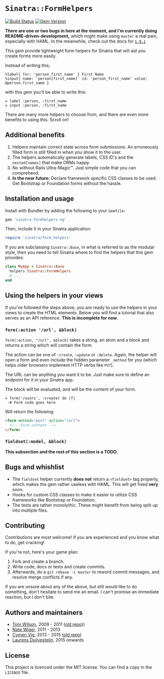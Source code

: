 # `Sinatra::FormHelpers`

[![Build Status](https://travis-ci.org/duijf/sinatra-formhelpers-ng.svg)](https://travis-ci.org/duijf/sinatra-formhelpers-ng) [![Gem Version](https://badge.fury.io/rb/sinatra-formhelpers-ng.svg)](http://badge.fury.io/rb/sinatra-formhelpers-ng)

**There are one or two bugs in here at the moment, and I'm currently doing
README-driven-development,** which might make using `master` a real pain,
especially with HAML. In the meanwhile, check out the docs for [`1.9.1`][1.9.1]

 [1.9.1]:https://github.com/duijf/sinatra-formhelpers-ng/tree/7d086244e077c6826557d090194cf9840b3ff167

This gem provide lightweight form helpers for Sinatra that will aid you
create forms more easily.

Instead of writing this;

```haml
%label{ for: 'person_first_name' } First Name
%input{ name: 'person[first_name]' id: 'person_first_name' value: @person.first_name }
```

with this gem you'll be able to write this:

```haml
= label :person, :first_name
= input :person, :first_name
```

There are many more helpers to choose from, and there are even more benefits to
using this. Scroll on!

## Additional benefits

1. Helpers maintain correct state across form submissions. An erroneously filled
   form is still filled in when you show it to the user.
2. The helpers automatically generate labels, CSS ID's and the `nested[names]`
   that make ORMs happy.
3. No without Rails Ultra-Magic&#x2122;. Just simple code that you can comprehend.
4. **In the near future:** Declare framework specific CSS classes to be used.
   Get Bootstrap or Foundation forms without the hassle.

## Installation and usage

Install with Bundler by adding the following to your `Gemfile`:

```ruby
gem 'sinatra-formhelpers-ng'
```

Then, include it in your Sinatra application:

```ruby
require 'sinatra/form_helpers'
```

If you are subclassing `Sinatra::Base`, in what is referred to as the modular
style, then you need to tell Sinatra where to find the helpers that this
gem provides:

```ruby
class MyApp < Sinatra::Base
  helpers Sinatra::FormHelpers
  # ...
end
```

## Using the helpers in your views

If you've followed the steps above, you are ready to use the helpers in your
views to create the HTML elements. Below you will find a tutorial that also
serves as an API reference. **This is incomplete for now.**

### `form(:action '/url', &block)`

`form(:action, "/url", &block)` takes a string, an atom and a block and
returns a string which will contain the form.

The action can be one of `:create`, `:update` or `:delete`. Again, the helper
will open a form and even include the hidden parameter `_method` for you (which
helps older browsers implement HTTP verbs like `PUT`).

The URL can be anything you want it to be. Just make sure to define an endpoint
for it in your Sinatra app.

The block will be evaluated, and will be the content of your form.

```haml
= form('/users', :create) do |f|
 -# Form code goes here
```

Will return the following:

```html
<form method="post" action="/url">
  <!-- Form content -->
</form>
```

### `fieldset(:model, &block)`

**This subsection and the rest of this section is a TODO.**

## Bugs and whishlist

* The `fieldset` helper currently **does not** return a `<fieldset>` tag properly,
  which makes the gem rather useless with HAML. This will get fixed **very**
  soon.
* Hooks for custom CSS classes to make it easier to utilize CSS frameworks
  like Bootstrap or Foundation.
* The tests are rather monolythic. These might benefit from being split up
  into multiple files.

## Contributing

Contributions are most welcome! If you are experienced and you know what to
do, get cracking!

If you're not, here's your game plan:

1. Fork and create a branch.
2. Write code, docs or tests and create commits.
3. Afterwards, do a `git rebase -i master` to reword commit messages, and
   resolve merge conflicts if any.

If you are unsure about any of the above, but still would like to do something,
don't hesitate to send me an email. I can't promise an immediate reaction, but
I don't bite.

## Authors and maintainers

* [Tom Wilson](http://github.com/twilson63), 2009 - 2011
  ([old repo](https://github.com/twilson63/sinatra-formhelpers)))
* [Nate Wiger](http://nateware.com/), 2011 - 2013
* [Cymen Vig](http://blog.cymen.org/), 2013 - 2015
  ([old repo](https://github.com/cymen/sinatra-formhelpers-ng))
* [Laurens Duijvesteijn](http://duijf.org/), 2015 onwards

## License

This project is licenced under the MIT license. You can find a copy in the
`LICENSE` file.

